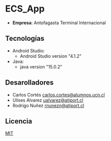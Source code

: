 # ECS_App 

- **Empresa**: Antofagasta Terminal Internacional

## Tecnologías
  
- Android Studio:
     - Android Studio version "4.1.2"
- Java:
    - java version "15.0.2"

## Desarolladores

- Carlos Cortés   <carlos.cortes@alumnos.ucn.cl>
- Ulises Alvarez    <ualvarez@atiport.cl>
- Rodrigo Nuñez <rnunezn@atiport.cl>


## Licencia 
[MIT](https://choosealicense.com/licenses/mit/)

